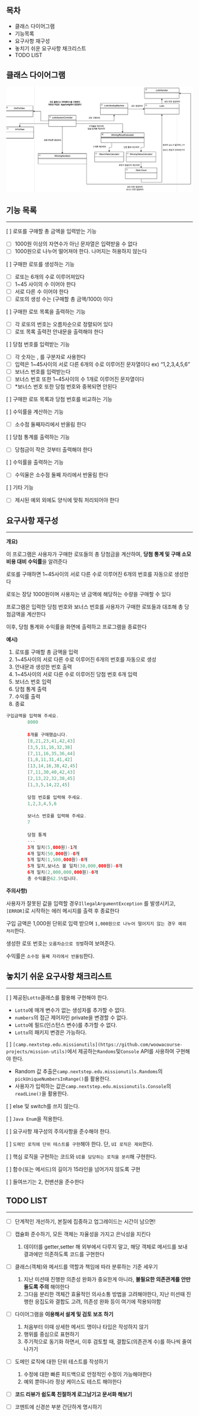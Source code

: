 ## 목차

- 클래스 다이어그램
- 기능목록
- 요구사항 재구성
- 놓치기 쉬운 요구사항 채크리스트
- TODO LIST

## 클래스 다이어그램

![lotto-misson-class-diagram](./action-class-diagram.png)

## 기능 목록

---

[  ] 로또를 구매할 총 금액을 입력받는 기능

- [  ] 1000원 이상의 자연수가 아닌 문자열은 입력받을 수 없다
- [  ] 1000원으로 나누어 떨어져야 한다. 나머지는 허용하지 않는다

[  ] 구매한 로또를 생성하는 기능

- [  ]  로또는 6개의 수로 이루어져있다
- [  ]  1~45 사이의 수 이어야 한다
- [  ] 서로 다른 수 이어야 한다
- [  ] 로또의 생성 수는 (구매할 총 금액/1000) 이다

[  ]  구매한 로또 목록을 출력하는 기능

- [  ] 각 로또의 번호는 오름차순으로 정렬되어 있다
- [  ] 로또 목록 출력전 안내문을 출력해야 한다

[  ] 당첨 번호를 입력받는 기능

- [  ] 각 숫자는 , 를 구분자로 사용한다
- [  ] 입력은 1~45사이의 서로 다른 6개의 수로 이루어진 문자열이다 ex) “1,2,3,4,5,6”
- [  ] 보너스 번호를 입력받는다
- [  ] 보너스 번호 또한 1~45사이의 수 1개로 이루어진 문자열이다
- [  ] *보너스 번호 또한 당첨 번호와 중복되면 안된다

[  ] 구매한 로또 목록과 당첨 번호를 비교하는 기능

[  ] 수익률을 계산하는 기능

- [  ] 소수점 둘째자리에서 반올림 한다

[  ] 당첨 통계를 출력하는 기능

- [  ] 당첨금이 작은 것부터 출력해야 한다

[  ] 수익률을 출력하는 기능

- [  ] 수익율은 소수점 둘째 자리에서 반올림 한다

[  ] 기타 기능

- [  ] 제시된 예외 외에도 양식에 맞춰 처리되어야 한다

## 요구사항 재구성

---

**개요)**

이 프로그램은 사용자가 구매한 로또들의 총 당첨금을 계산하여, **당첨 통계 및 구매 소모 비용 대비 수익률**을 알려준다

로또를 구매하면 1~45사이의 서로 다른 수로 이루어진 6개의 번호를 자동으로 생성한다

로또는 장당 1000원이며 사용자는 낸 금액에 해당하는 수량을 구매할 수 있다

프로그램은 입력한 당첨 번호와 보너스 번호를 사용자가 구매한 로또들과 대조해 총 당첨금액을 계산한다

이후, 당첨 통계와 수익률을 화면에 출력하고 프로그램을 종료한다

**예시)**

1. 로또를 구매할 총 금액을 입력
2. 1~45사이의 서로 다른 수로 이루어진 6개의 번호를 자동으로 생성
3. 안내문과 생성한 번호 출력
4. 1~45사이의 서로 다른 수로 이루어진 당첨 번호 6개 입력
5. 보너스 번호 입력
6. 당첨 통계 출력
7. 수익률 출력
8. 종료

```java
구입금액을 입력해 주세요.
        8000

        8개를 구매했습니다.
        [8,21,23,41,42,43]
        [3,5,11,16,32,38]
        [7,11,16,35,36,44]
        [1,8,11,31,41,42]
        [13,14,16,38,42,45]
        [7,11,30,40,42,43]
        [2,13,22,32,38,45]
        [1,3,5,14,22,45]

        당첨 번호를 입력해 주세요.
        1,2,3,4,5,6

        보너스 번호를 입력해 주세요.
        7

        당첨 통계
        ---
        3개 일치(5,000원)-1개
        4개 일치(50,000원)-0개
        5개 일치(1,500,000원)-0개
        5개 일치,보너스 볼 일치(30,000,000원)-0개
        6개 일치(2,000,000,000원)-0개
        총 수익률은62.5%입니다.
```

**주의사항)**

사용자가 잘못된 값을 입력할 경우`IllegalArgumentException`
를 발생시키고, `[ERROR]`로 시작하는 에러 메시지를 출력 후 종료한다

구입 금액은 1,000원 단위로 입력 받으며 `1,000원으로 나누어 떨어지지 않는 경우 예외 처리`한다.

생성한 로또 번호는 `오름차순으로 정렬`하여 보여준다.

수익률은 `소수점 둘째 자리에서 반올림`한다.

## 놓치기 쉬운 요구사항 채크리스트

---

[  ] 제공된`Lotto`클래스를 활용해 구현해야 한다.

- `Lotto`에 매개 변수가 없는 생성자를 추가할 수 없다.
- `numbers`의 접근 제어자인 private을 변경할 수 없다.
- `Lotto`에 필드(인스턴스 변수)를 추가할 수 없다.
- `Lotto`의 패키지 변경은 가능하다.

[  ] `[camp.nextstep.edu.missionutils](https://github.com/woowacourse-projects/mission-utils)`에서 제공하는`Randoms`및`Console`
API를 사용하여 구현해야 한다.

- Random 값 추출은`camp.nextstep.edu.missionutils.Randoms`의`pickUniqueNumbersInRange()`를 활용한다.
- 사용자가 입력하는 값은`camp.nextstep.edu.missionutils.Console`의`readLine()`을 활용한다.

[  ] else 및 switch를 쓰지 않는다.

[  ] `Java Enum`을 적용한다.

[  ] 요구사항 재구성의 주의사항을 준수해야 한다.

[  ] `도메인 로직에 단위 테스트를 구현`해야 한다. 단, `UI 로직은 제외`한다.

[  ] 핵심 로직을 구현하는 코드와 `UI를 담당하는 로직을 분리`해 구현한다.

[  ] 함수(또는 메서드)의 길이가 15라인을 넘어가지 않도록 구현

[  ] 들여쓰기는 2, 컨밴션을 준수한다


## TODO LIST

---

- [ ]  단계적인 개선하기, 본질에 집중하고 업그레이드는 시간이 남으면!

- [ ]  캡슐화 준수하기, 모든 객체는 자율성을 가지고 은닉성을 지킨다
   1. 데이터를 getter,setter 해 외부에서 다루지 말고, 해당 객체로 메서드를 보내 결과에만 의존하도록 코드를 구현한다

- [ ]  클래스(객체)와 메서드를 역할과 책임에 따라 분류하는 기준 세우기
    1. 지난 미션때 진행한 의존성 완화가 중요한게 아니라, **불필요한 의존관계를 안만들도록 주의** 해야한다
    2. 그다음 분리한 객체간 효율적인 의사소통 방법을 고려해야한다, 지난 미션때 진행한 응집도와 결합도 고려, 의존성 완화 등이 여기에 적용되야함

- [ ]  다이어그램을 **이용해서 설계 및 검토 보조 하기**
    1. 처음부터 이때 상세한 메서드 명이나 타입은 작성하지 않기
    2. 행위를 중심으로 표현하기
    3. 주기적으로 동기화 하면서, 이후 검토할 때, 결합도(의존관계 수)를 하나씩 줄여나가기

- [ ]  도메인 로직에 대한 단위 테스트를 작성하기
    1. 수정에 대한 빠른 피드백으로 안정적인 수정이 가능해야한다
    2. 예외 뿐아니라 정상 케이스도 테스트 해야한다

- [ ]  **코드 리뷰가 쉽도록 친절하게 로그남기고 문서화 해보기**

- [ ]  코멘트에 신경쓴 부분 간단하게 명시하기